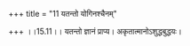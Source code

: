 +++
title = "11 यतन्तो योगिनश्चैनम्"

+++
।।15.11।। यतन्तो ज्ञानं प्राप्य। अकृतात्मानोऽशुद्धबुद्धयः।

